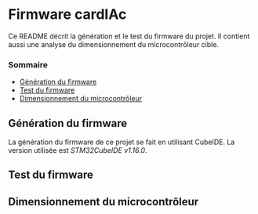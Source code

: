 # Firmware cardIAc

Ce README décrit la génération et le test du firmware du projet. Il contient aussi une analyse du dimensionnement du microcontrôleur cible.

### Sommaire

- [Génération du firmware](./README.md#génération-du-firmware)
- [Test du firmware](./README.md#test-du-firmware)
- [Dimensionnement du microcontrôleur](./README.md#dimensionnement-du-microcontrôleur)

## Génération du firmware

La génération du firmware de ce projet se fait en utilisant CubeIDE. La version utilisée est *STM32CubeIDE v1.16.0*. 



## Test du firmware

## Dimensionnement du microcontrôleur


